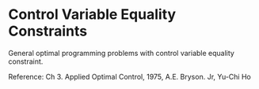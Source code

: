 # Control Variable Equality Constraints
 General optimal programming problems with control variable equality constraint.
 
 Reference: Ch 3. Applied Optimal Control, 1975, A.E. Bryson. Jr, Yu-Chi Ho
